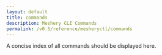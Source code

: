 ```yaml
---
layout: default
title: commands
description: Meshery CLI Commands
permalink: /v0.5/reference/mesheryctl/commands
---
```


A concise index of all commands should be displayed here.